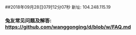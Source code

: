 ##2018年09月28日07时12分07秒 新址: 104.248.115.19
### 兔友常见问题及解答: https://github.com/wanggonging/d/blob/w/FAQ.md
